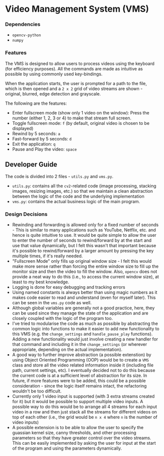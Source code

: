 # Video Management System (VMS)

### Dependencies

- `opencv-python`
- `numpy`

### Features

The VMS is designed to allow users to process videos using the keyboard (for efficiency purposes). All the commands are made as intuitive as possible by using commonly used key-bindings.

When the application starts, the user is prompted for a path to the file, which is then opened and a `2 x 2` grid of video streams are shown - original, blurred, edge detection and grayscale.

The following are the features:

- Enter fullscreen mode (show only 1 video on the window): Press the number (either 1, 2, 3 or 4) to make that stream full screen.
- Toggle fullscreen mode: `f` (by default, original video is chosen to be displayed)
- Rewind by 5 seconds: `a`
- Fast-forward by 5 seconds: `d`
- Exit the application: `q`
- Pause and Play the video: `space`

## Developer Guide

The code is divided into 2 files - `utils.py` and `vms.py`.

- `utils.py`: contains all the `cv2`-related code (image processing, stacking images, resizing images, etc.) so that we maintain a clean abstraction between the logic of the code and the underlying implementation
- `vms.py`: contains the actual business logic of the main program.

### Design Decisions

- Rewinding and forwarding is allowed only for a fixed number of seconds - This is similar to many applications such as YouTube, Netflix, etc. and hence is quite intuitive to use. It would be quite simple to allow the user to enter the number of seconds to rewind/forward by at the start and use that value dynamically, but I felt this wasn't that important because it's possible to rewind/forward by a larger amount by pressing the key multiple times, if it's really needed.
- "Fullscreen Mode" only fills up original window size - I felt this would make more sense rather than forcing the entire window size to fill up the monitor size and then the video to fill the window. Also, `opencv` does not provide a neat way to do this (i.e., to access the current window size), at least to my best knowledge.
- Logging is done for easy debugging and tracking errors
- Using named constants is always better than using magic numbers as it makes code easier to read and understand (even for myself later). This can be seen in the `vms.py` code as well.
- Although global variables are generally not a good practice, here, they can be used since they manage the state of the application and are closely coupled with the logic of the program too.
- I've tried to modularise the code as much as possible by abstracting the common logic into functions to make it easier to add new functionality to this VMS (e.g. the `change_settings` and `handle_pause_play` functions). Adding a new functionality would just involve creating a new handler for that command and including it in the `change_settings` (or wherever appropriate, depending on the actual implementation).
- A good way to further improve abstraction (a possible extenstion) by using Object Oriented Programming (OOP) would be to create a `VMS` class and store all the video related information inside it (including file path, current settings, etc). I eventually decided not to do this because the current code is at a sufficient level of abstraction for its size. In future, if more features were to be added, this could be a possible consideration - since the logic itself remains intact, the refactoring wouldn't be too difficult.
- Currently only 1 video input is supported (with 3 extra streams created for it) but it would be possible to support multiple video inputs. A possible way to do this would be to arrange all 4 streams for each input video in a row and then just stack all the streams for different videos on top of each other (i.e., the grid would be `n x 4` where `n` is the number of video inputs)
- A possible extension is to be able to allow the user to specify the guassian kernel size, canny thresholds, and other processing parameters so that they have greater control over the video streams. This can be easily implemented by asking the user for input at the start of the program and using the parameters dynamically.
